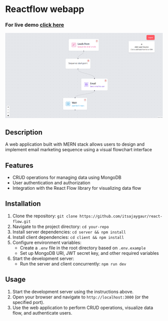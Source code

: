 # Reactflow webapp

### For live demo [click here](https://thereactflow.vercel.app/register)
![App Screenshot](screenshot.png)

## Description

A web application built with MERN stack allows users to design and implement email marketing sequence using a visual flowchart interface

## Features

- CRUD operations for managing data using MongoDB
- User authentication and authorization
- Integration with the React Flow library for visualizing data flow

## Installation

1. Clone the repository: `git clone https://github.com/itsajaygaur/react-flow.git`
2. Navigate to the project directory: `cd your-repo`
3. Install server dependencies: `cd server && npm install`
4. Install client dependencies: `cd client && npm install`
5. Configure environment variables:
   - Create a `.env` file in the root directory based on `.env.example`
   - Set up MongoDB URI, JWT secret key, and other required variables
6. Start the development server:
   - Run the server and client concurrently: `npm run dev`

## Usage

1. Start the development server using the instructions above.
2. Open your browser and navigate to `http://localhost:3000` (or the specified port).
3. Use the web application to perform CRUD operations, visualize data flow, and authenticate users.

